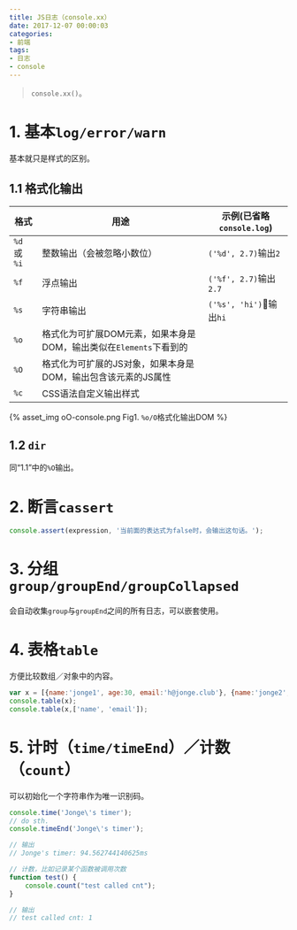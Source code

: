 ```yaml
---
title: JS日志（console.xx）
date: 2017-12-07 00:00:03
categories:
- 前端
tags:
- 日志
- console
---
```


> `console.xx()`。

# 1. 基本`log/error/warn`

基本就只是样式的区别。

## 1.1 格式化输出

|格式|用途|示例(已省略`console.log`)|
|---|---|---|
|`%d` 或 `%i`|整数输出（会被忽略小数位）|`('%d', 2.7)`输出`2`
|`%f`|浮点输出|`('%f', 2.7)`输出`2.7`
|`%s`|字符串输出|`('%s', 'hi')`输出`hi`
|`%o`|格式化为可扩展DOM元素，如果本身是DOM，输出类似在`Elements`下看到的|
|`%O`|格式化为可扩展的JS对象，如果本身是DOM，输出包含该元素的JS属性|
|`%c`|CSS语法自定义输出样式|

<!-- more -->

{% asset_img oO-console.png Fig1. `%o/O`格式化输出DOM %}

## 1.2 `dir`

同“1.1”中的`%O`输出。

# 2. 断言`cassert`

```js
console.assert(expression, '当前面的表达式为false时，会输出这句话。');
```

# 3. 分组`group/groupEnd/groupCollapsed`

会自动收集`group`与`groupEnd`之间的所有日志，可以嵌套使用。


# 4. 表格`table`

方便比较数组／对象中的内容。

```js
var x = [{name:'jonge1', age:30, email:'h@jonge.club'}, {name:'jonge2', age:40, email:'j@jonge.club'}, {name:'jonge3', age:50}];
console.table(x);
console.table(x,['name', 'email']);
```

# 5. 计时（`time/timeEnd`）／计数（`count`）

可以初始化一个字符串作为唯一识别码。

```js
console.time('Jonge\'s timer');
// do sth.
console.timeEnd('Jonge\'s timer');

// 输出
// Jonge's timer: 94.562744140625ms

// 计数，比如记录某个函数被调用次数
function test() {
    console.count("test called cnt");
}

// 输出
// test called cnt: 1
```